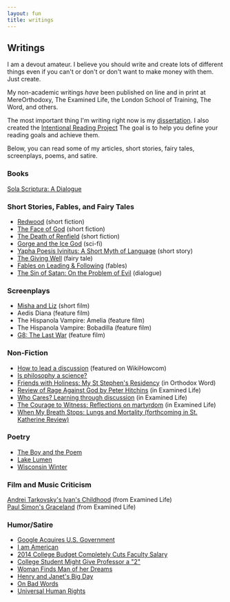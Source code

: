 ```yaml
---
layout: fun
title: writings
---
```


## Writings #

I am a devout amateur. I believe you should write and create lots of different things even if you can't or don't or don't want to make money with them. Just create. 

My non-academic writings *have* been published on line and in print at MereOrthodoxy, The Examined Life, the London School of Training, The Word, and others. 

The most important thing I'm writing right now is my [dissertation](http://keithbuhler.github.io/fun/phd). I also created the [Intentional Reading Project](http://www.readingintentionally.com/)  The goal is to help you define your reading goals and achieve them. 

Below, you can read some of my articles, short stories, fairy tales, screenplays, poems, and satire. 



### Books
[Sola Scriptura: A Dialogue](http://www.amazon.com/Sola-Scriptura-Dialogue-Keith-Buhler-ebook/dp/B009N27L12/ref=sr_1_9?ie=UTF8&qid=1401301911&sr=8-9&keywords=sola+scriptura)
 
### Short Stories, Fables, and Fairy Tales ##

* [Redwood](https://drive.google.com/file/d/0B0CYQDZ8AWu8WVctVV9Oak1DcU0/view) (short fiction)
* [The Face of God](https://docs.google.com/document/d/1TQkpG_2A_wPZ_OxhGfQP8L1r1h81c8m1JT0Hobhvg2Q/edit) (short fiction)
* [The Death of Renfield](https://drive.google.com/file/d/0B0CYQDZ8AWu8cEVHZFVCSUxydjA/view) (short fiction)​
* [Gorge and the Ice God](https://drive.google.com/file/d/0B0CYQDZ8AWu8MWFFa09BZmViOUU/view) (sci-fi)
* [Yapha Poesis Ivinitus: A Short Myth of Language​](https://drive.google.com/file/d/0B0CYQDZ8AWu8cEZNaWxxOGwtR00/view) (short story)
* [The Giving Well](https://drive.google.com/file/d/0B0CYQDZ8AWu8WE9OODRiRFRkR3c/view) (fairy tale)
* [Fables on Leading & Following](https://drive.google.com/file/d/0B0CYQDZ8AWu8bnd1bE50MGJ0NzA/view)  (fables) 
* [The Sin of Satan: On the Problem of Evil](http://keithbuhler.github.io/fun/writings-sin-of-satan) (dialogue)


### Screenplays
* [Misha and Liz](https://drive.google.com/file/d/0B0CYQDZ8AWu8NHRLNWgxMGtMZWM/view) (short film)  
* Aedis Diana  (feature film)
* The Hispanola Vampire: Amelia (feature film)
* The Hispanola Vampire: Bobadilla (feature film)
* [G8: The Last War](https://drive.google.com/file/d/0B0CYQDZ8AWu8VXY4ejBXVmxPY2s/view) (feature film)

### Non-Fiction
* [How to lead a discussion](http://www.wikihow.com/Lead-a-Discussion) (featured on WikiHowcom)
* [Is philosophy a science?](http://www.philosophyisscience.com)
* [Friends with Holiness: My St Stephen's Residency](http://www.antiochian.org/content/friends-holiness-my-st-stephen%E2%80%99s-residency) (in Orthodox Word)
* [Review of Rage Against God by Peter Hitchins](http://wheatstoneministries.squarespace.com/tel/review-the-rage-against-god-how-atheism-led-me-to-faith.html) (in Examined Life)
* [Who Cares? Learning through discussion](http://wheatstoneministries.squarespace.com/tel/who-cares-forget-it.html) (in Examined Life)
* [The Courage to Witness: Reflections on martyrdom](http://wheatstoneministries.squarespace.com/tel/the-courage-to-witness.html) (in Examined Life)
* [When My Breath Stops: Lungs and Mortality (forthcoming in St. Katherine Review)](https://drive.google.com/file/d/0B0CYQDZ8AWu8WFktT3ZCMjFxMVU/view)

### Poetry
* [The Boy and the Poem](https://docs.google.com/document/d/1rXeehuQu2bWKUFtLT-1a4THizuz__-AVWrLa1V6HEis/edit?usp=sharing)
* [Lake Lumen](https://docs.google.com/document/d/1NPjF3Yekd8yXa7gdSKl1WLabjETC4AzWBPnzEfX4s_U/edit)
* [Wisconsin Winter](https://drive.google.com/file/d/0B0CYQDZ8AWu8bkZ4a1ZDS0gzUk0/view)

### Film and Music Criticism
[Andrei Tarkovsky's Ivan's Childhood](http://wheatstoneministries.squarespace.com/tel/ivans-childhood-an-andrei-tarkovsky-film.html) (from Examined Life)  
[Paul Simon's Graceland](http://wheatstoneministries.squarespace.com/tel/graceland-reflections-on-paul-simons-greatest-album.html) (from Examined Life)  

### Humor/Satire
* [Google Acquires U.S. Government](https://drive.google.com/file/d/0B0CYQDZ8AWu8RTN5bHdIUUFvV1U/view)  
* [I am American](https://drive.google.com/file/d/0B0CYQDZ8AWu8S1BiSWxGUG5LWEE/view)  
* [2014 College Budget Completely Cuts Faculty Salary](http://ukcolonel.com/2014-budget-revealed-faculty-salaries-completely-cut/)  
* [College Student Might Give Professor a "2"](http://ukcolonel.com/uk-student-might-rate-professor-as-a-2/)  
* [Woman Finds Man of her Dreams](https://drive.google.com/file/d/0B0CYQDZ8AWu8MXRnaTJza0lTR1k/view)  
* [Henry and Janet's Big Day](https://drive.google.com/file/d/0B0CYQDZ8AWu8V2JvZlhTcFNXLXc/view)
* [On Bad Words](http://keithbuhler.github.io/fun/writings-bad-words)  
* [Universal Human Rights](http://keithbuhler.com/rights/)  
 